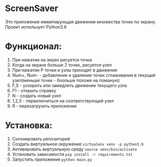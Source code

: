 # ScreenSaver
Это приложение иммитирующая движение множества точек по экрану. Проект использует Python3.9

# Функционал:
1. При нажатии на экран рисуется точка
2. Когда на экране больше 2 точек, рисуется узел
3. При нажатии P точки и узлы приходят в движение
4. Num+, Num- - добавление и удаление точек сглаживания в текущий узел(меньше точек - боольше похоже на ломаную)
5. F,S - ускорить или замедлить движение текущего узла
6. F1 - открыть справку
7. N - создать новый узел
8. 1,2,3 - переключиться на соответствующий узел
9. R - перезагрузить приложение

# Установка:
1. Склонировать репозиторий 
2. Создать виртуальное окружение `virtualenv venv -p python3.9`
3. Активировать виртуальную среду `source venv/bin/activate`
4. Установить зависимости `pip install -r requirements.txt`
5. Запустить приложение `python main.py`
